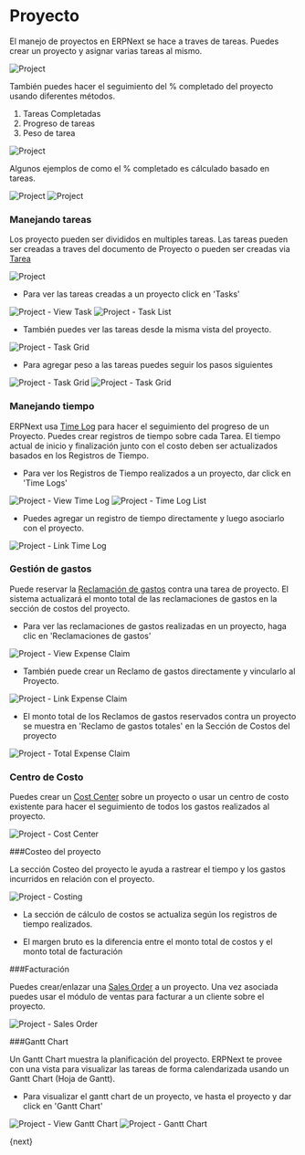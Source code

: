 <!-- add-breadcrumbs -->
# Proyecto

El manejo de proyectos en ERPNext se hace a traves de tareas. Puedes crear un proyecto y asignar varias tareas al mismo.

<img class="screenshot" alt="Project" src="{{docs_base_url}}/assets/img/project/project.png">

También puedes hacer el seguimiento del % completado del proyecto usando diferentes métodos.

  1. Tareas Completadas
  2. Progreso de tareas
  3. Peso de tarea

<img class="screenshot" alt="Project" src="{{docs_base_url}}/assets/img/project/project-percent-complete.png">

Algunos ejemplos de como el % completado es cálculado basado en tareas.

<img class="screenshot" alt="Project" src="{{docs_base_url}}/assets/img/project/percent-complete-calc.png">

<img class="screenshot" alt="Project" src="{{docs_base_url}}/assets/img/project/percent-complete-formula.png">

### Manejando tareas

Los proyecto pueden ser divididos en multiples tareas.
Las tareas pueden ser creadas a traves del documento de Proyecto o pueden ser creadas via [Tarea](/docs/user/manual/en/projects/tasks.html)

<img class="screenshot" alt="Project" src="{{docs_base_url}}/assets/img/project/project_task.png">

* Para ver las tareas creadas a un proyecto click en 'Tasks'

<img class="screenshot" alt="Project - View Task" src="{{docs_base_url}}/assets/img/project/project_view_task.png">

<img class="screenshot" alt="Project - Task List" src="{{docs_base_url}}/assets/img/project/project_task_list.png">

* También puedes ver las tareas desde la misma vista del proyecto.

<img class="screenshot" alt="Project - Task Grid" src="{{docs_base_url}}/assets/img/project/project_task_grid.png">

* Para agregar peso a las tareas puedes seguir los pasos siguientes

<img class="screenshot" alt="Project - Task Grid" src="{{docs_base_url}}/assets/img/project/tasks.png">
<img class="screenshot" alt="Project - Task Grid" src="{{docs_base_url}}/assets/img/project/task-weights.png">


### Manejando tiempo

ERPNext usa [Time Log](/docs/user/manual/en/projects/time-log.html) para hacer el seguimiento del progreso de un Proyecto.
Puedes crear registros de tiempo sobre cada Tarea.
El tiempo actual de inicio y finalización junto con el costo deben ser actualizados basados en los Registros de Tiempo.

* Para ver los Registros de Tiempo realizados a un proyecto, dar click en 'Time Logs'

<img class="screenshot" alt="Project - View Time Log" src="{{docs_base_url}}/assets/img/project/project_view_time_log.png">

<img class="screenshot" alt="Project - Time Log List" src="{{docs_base_url}}/assets/img/project/project_time_log_list.png">

* Puedes agregar un registro de tiempo directamente y luego asociarlo con el proyecto.

<img class="screenshot" alt="Project - Link Time Log" src="{{docs_base_url}}/assets/img/project/project_time_log_link.png">

### Gestión de gastos

Puede reservar la [Reclamación de gastos](/docs/user/manual/en/human-resources/expense-claim.html) contra una tarea de proyecto.
El sistema actualizará el monto total de las reclamaciones de gastos en la sección de costos del proyecto.

* Para ver las reclamaciones de gastos realizadas en un proyecto, haga clic en 'Reclamaciones de gastos'

<img class="screenshot" alt="Project - View Expense Claim" src="{{docs_base_url}}/assets/img/project/project_view_expense_claim.png">

* También puede crear un Reclamo de gastos directamente y vincularlo al Proyecto.

<img class="screenshot" alt="Project - Link Expense Claim" src="{{docs_base_url}}/assets/img/project/project_expense_claim_link.png">

* El monto total de los Reclamos de gastos reservados contra un proyecto se muestra en 'Reclamo de gastos totales' en la Sección de Costos del proyecto

<img class="screenshot" alt="Project - Total Expense Claim" src="{{docs_base_url}}/assets/img/project/project_total_expense_claim.png">

### Centro de Costo

Puedes crear un [Cost Center](/docs/user/manual/en/accounts/setup/cost-center.html) sobre un proyecto o usar un centro de costo existente para hacer el seguimiento de todos los gastos realizados al proyecto.

<img class="screenshot" alt="Project - Cost Center" src="{{docs_base_url}}/assets/img/project/project_cost_center.png">

###Costeo del proyecto

La sección Costeo del proyecto le ayuda a rastrear el tiempo y los gastos incurridos en relación con el proyecto.

<img class="screenshot" alt="Project - Costing" src="{{docs_base_url}}/assets/img/project/project_costing.png">

* La sección de cálculo de costos se actualiza según los registros de tiempo realizados.

* El margen bruto es la diferencia entre el monto total de costos y el monto total de facturación

###Facturación

Puedes crear/enlazar una [Sales Order](/docs/user/manual/en/selling/sales-order.html) a un proyecto. Una vez asociada puedes usar el módulo de ventas para facturar a un cliente sobre el proyecto.

<img class="screenshot" alt="Project - Sales Order" src="{{docs_base_url}}/assets/img/project/project_sales_order.png">

###Gantt Chart

Un Gantt Chart muestra la planificación del proyecto.
ERPNext te provee con una vista para visualizar las tareas de forma calendarizada usando un Gantt Chart (Hoja de Gantt).

* Para visualizar el gantt chart de un proyecto, ve hasta el proyecto y dar click en 'Gantt Chart'

<img class="screenshot" alt="Project - View Gantt Chart" src="{{docs_base_url}}/assets/img/project/project_view_gantt_chart.png">

<img class="screenshot" alt="Project - Gantt Chart" src="{{docs_base_url}}/assets/img/project/project_gantt_chart.png">

{next}

